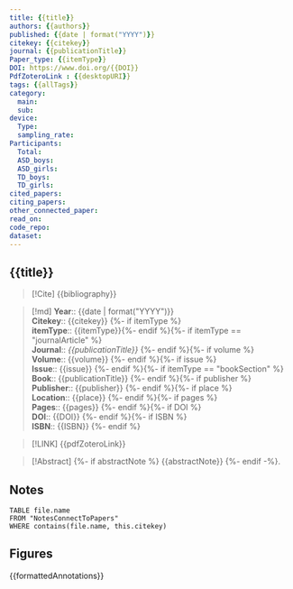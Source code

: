 ```yaml
---
title: {{title}}
authors: {{authors}}
published: {{date | format("YYYY")}}
citekey: {{citekey}}
journal: {{publicationTitle}}
Paper_type: {{itemType}}
DOI: https://www.doi.org/{{DOI}}
PdfZoteroLink : {{desktopURI}}
tags: {{allTags}}
category:
  main: 
  sub: 
device:
  Type: 
  sampling_rate: 
Participants:
  Total: 
  ASD_boys: 
  ASD_girls: 
  TD_boys: 
  TD_girls: 
cited_papers:
citing_papers: 
other_connected_paper: 
read_on: 
code_repo: 
dataset:
---
```


## {{title}}

> [!Cite]
> {{bibliography}}


>[!md]
> **Year**:: {{date | format("YYYY")}}   
> **Citekey**:: {{citekey}} {%- if itemType %}  
> **itemType**:: {{itemType}}{%- endif %}{%- if itemType == "journalArticle" %}  
> **Journal**:: *{{publicationTitle}}* {%- endif %}{%- if volume %}  
> **Volume**:: {{volume}} {%- endif %}{%- if issue %}  
> **Issue**:: {{issue}} {%- endif %}{%- if itemType == "bookSection" %}  
> **Book**:: {{publicationTitle}} {%- endif %}{%- if publisher %}  
> **Publisher**:: {{publisher}} {%- endif %}{%- if place %}  
> **Location**:: {{place}} {%- endif %}{%- if pages %}   
> **Pages**:: {{pages}} {%- endif %}{%- if DOI %}  
> **DOI**:: {{DOI}} {%- endif %}{%- if ISBN %}  
> **ISBN**:: {{ISBN}} {%- endif %}    

> [!LINK] 
> {{pdfZoteroLink}}

> [!Abstract]
> {%- if abstractNote %}
> {{abstractNote}}
> {%- endif -%}.
> 


## Notes

```dataview 
TABLE file.name 
FROM "NotesConnectToPapers" 
WHERE contains(file.name, this.citekey)
```


## Figures

{{formattedAnnotations}}